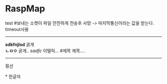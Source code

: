 # RaspMap
test
#보내는 소켓이 파일 안전하게 전송후 사망 -> 마지막통신이라는 값을 받는다. timeout사용
***
**sdkfnjlsd** 굵게  
__ㄴㅁㅇ__     굵게..
*sadfc*  이텔릭...
#제목 제목....
*** 
횡선
<!--![](https://github.com/OpenMindMaker/Sim/blob/master/applelogo.png) -->
\*  한글자


